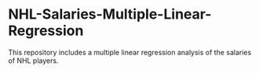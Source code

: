 # NHL-Salaries-Multiple-Linear-Regression
This repository includes a multiple linear regression analysis of the salaries of NHL players. 

